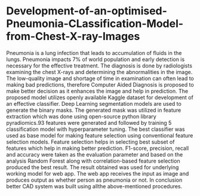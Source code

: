 # Development-of-an-optimised-Pneumonia-CLassification-Model-from-Chest-X-ray-Images
Pneumonia is a lung infection that leads to accumulation of fluids in the lungs. Pneumonia impacts 7% of world population and early detection is necessary for the effective treatment. The diagnosis is done by radiologists examining the chest X-rays and determining the abnormalities in the image. The low-quality image and shortage of time in examination can often lead to making bad predictions, therefore Computer Aided Diagnosis is proposed to make better decision as it enhances the image and help in prediction.
The proposed model utilizes openly available Kaggle dataset for development of an effective classifier. Deep Learning segmentation models are used to generate the binary masks. The generated mask was utilized in feature extraction which was done using open-source python library pyradiomics.93 features were generated and followed by training 5 classification model with hyperparameter tuning. The best classifier was used as base model for making feature selection using conventional feature selection models.
Feature selection helps in selecting best subset of features which help in making better prediction. F1-score, precision, recall and accuracy were taken as the evaluation parameter and based on the analysis Random Forest along with correlation-based feature selection produced the best result. The result obtained was used for underlying working model for web app. The web app receives the input as image and produces output as whether person as pneumonia or not. In conclusion better CAD system was built using allthe above-mentioned procedures.
